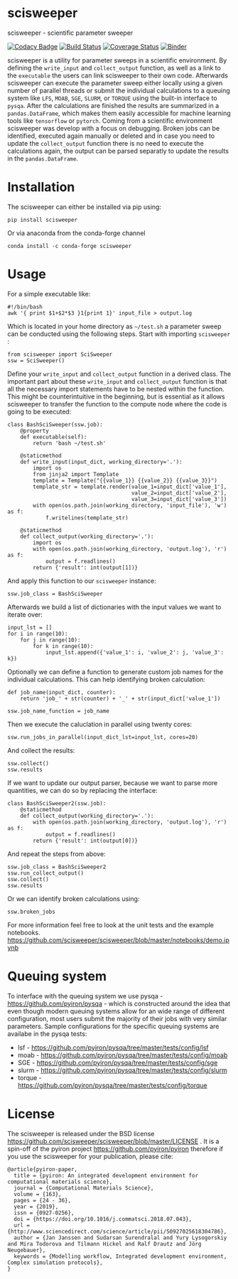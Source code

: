 # scisweeper
scisweeper - scientific parameter sweeper

[![Codacy Badge](https://api.codacy.com/project/badge/Grade/caa562772b6944a2bcc3bd4d33ec62b0)](https://www.codacy.com/app/jan-janssen/scisweeper?utm_source=github.com&amp;utm_medium=referral&amp;utm_content=scisweeper/scisweeper&amp;utm_campaign=Badge_Grade)
[![Build Status](https://travis-ci.org/scisweeper/scisweeper.svg?branch=master)](https://travis-ci.org/scisweeper/scisweeper)
[![Coverage Status](https://coveralls.io/repos/github/scisweeper/scisweeper/badge.svg?branch=master)](https://coveralls.io/github/scisweeper/scisweeper?branch=master)
[![Binder](https://mybinder.org/badge_logo.svg)](https://mybinder.org/v2/gh/scisweeper/scisweeper/master?filepath=notebooks%2Fdemo.ipynb)

scisweeper is a utility for parameter sweeps in a scientific environment. By defining the `write_input` and 
`collect_output` function, as well as a link to the `executable` the users can link scisweeper to their own code. 
Afterwards scisweeper can execute the parameter sweep either locally using a given number of parallel threads or submit 
the individual calculations to a queuing system like `LFS`, `MOAB`, `SGE`, `SLURM`, or `TORQUE` using the built-in 
interface to `pysqa`. After the calculations are finished the results are summarized in a `pandas.DataFrame`, which makes 
them easily accessible for machine learning tools like `tensorflow` or `pytorch`. Coming from a scientific environment 
scisweeper was develop with a focus on debugging. Broken jobs can be identified, executed again manually or deleted and 
in case you need to update the `collect_output` function there is no need to execute the calculations again, the output 
can be parsed separatly to update the results in the `pandas.DataFrame`. 

# Installation
The scisweeper can either be installed via pip using:

    pip install scisweeper

Or via anaconda from the conda-forge channel

    conda install -c conda-forge scisweeper


# Usage 
For a simple executable like:

    #!/bin/bash
    awk '{ print $1+$2*$3 }1{print 1}' input_file > output.log

Which is located in your home directory as `~/test.sh` a parameter sweep can be conducted using the following steps. 
Start with importing `scisweeper` : 

    from scisweeper import SciSweeper
    ssw = SciSweeper()
    
Define your `write_input` and `collect_output` function in a derived class. The important part about these `write_input` and `collect_output` function is that all the necessary import statements have to be nested within the function. This might be counterintuitive in the beginning, but is essential as it allows scisweeper to transfer the function to the compute node where the code is going to be executed: 

    class BashSciSweeper(ssw.job):
        @property
        def executable(self): 
            return 'bash ~/test.sh'
        
        @staticmethod
        def write_input(input_dict, working_directory='.'):
            import os 
            from jinja2 import Template
            template = Template("{{value_1}} {{value_2}} {{value_3}}")
            template_str = template.render(value_1=input_dict['value_1'],
                                           value_2=input_dict['value_2'],
                                           value_3=input_dict['value_3'])
            with open(os.path.join(working_directory, 'input_file'), 'w') as f:
                f.writelines(template_str)
    
        @staticmethod
        def collect_output(working_directory='.'):
            import os 
            with open(os.path.join(working_directory, 'output.log'), 'r') as f:
                output = f.readlines()
            return {'result': int(output[1])}

And apply this function to our `scisweeper` instance: 

    ssw.job_class = BashSciSweeper 

Afterwards we build a list of dictionaries with the input values we want to iterate over:

    input_lst = []
    for i in range(10):
        for j in range(10):
            for k in range(10):
                input_lst.append({'value_1': i, 'value_2': j, 'value_3': k}) 

Optionally we can define a function to generate custom job names for the individual calculations. This can help 
identifying broken calculation: 

    def job_name(input_dict, counter):
        return 'job_' + str(counter) + '_' + str(input_dict['value_1'])
    
    ssw.job_name_function = job_name
    
Then we execute the caluclation in parallel using twenty cores:
    
    ssw.run_jobs_in_parallel(input_dict_lst=input_lst, cores=20)

And collect the results: 

    ssw.collect()
    ssw.results
    
If we want to update our output parser, because we want to parse more quantities, we can do so by replacing the 
interface:

    class BashSciSweeper2(ssw.job):
        @staticmethod
        def collect_output(working_directory='.'):
            with open(os.path.join(working_directory, 'output.log'), 'r') as f:
                output = f.readlines()
            return {'result': int(output[0])}
            
And repeat the steps from above:

    ssw.job_class = BashSciSweeper2
    ssw.run_collect_output()
    ssw.collect()
    ssw.results
    
Or we can identify broken calculations using: 

    ssw.broken_jobs
    
For more information feel free to look at the unit tests and the example notebooks.
https://github.com/scisweeper/scisweeper/blob/master/notebooks/demo.ipynb 

# Queuing system
To interface with the queuing system we use pysqa - https://github.com/pyiron/pysqa - which is constructed around the idea that even though modern queuing systems allow for an wide range of different configuration, most users submit the majority of their jobs with very similar parameters. Sample configurations for the specific queuing systems are availabe in the pysqa tests:

* lsf - https://github.com/pyiron/pysqa/tree/master/tests/config/lsf
* moab - https://github.com/pyiron/pysqa/tree/master/tests/config/moab
* SGE - https://github.com/pyiron/pysqa/tree/master/tests/config/sge
* slurm - https://github.com/pyiron/pysqa/tree/master/tests/config/slurm
* torque - https://github.com/pyiron/pysqa/tree/master/tests/config/torque

# License
The scisweeper is released under the BSD license https://github.com/scisweeper/scisweeper/blob/master/LICENSE . 
It is a spin-off of the pyiron project https://github.com/pyiron/pyiron therefore if you use the scisweeper for your 
publication, please cite: 

    @article{pyiron-paper,
      title = {pyiron: An integrated development environment for computational materials science},
      journal = {Computational Materials Science},
      volume = {163},
      pages = {24 - 36},
      year = {2019},
      issn = {0927-0256},
      doi = {https://doi.org/10.1016/j.commatsci.2018.07.043},
      url = {http://www.sciencedirect.com/science/article/pii/S0927025618304786},
      author = {Jan Janssen and Sudarsan Surendralal and Yury Lysogorskiy and Mira Todorova and Tilmann Hickel and Ralf Drautz and Jörg Neugebauer},
      keywords = {Modelling workflow, Integrated development environment, Complex simulation protocols},
    }
